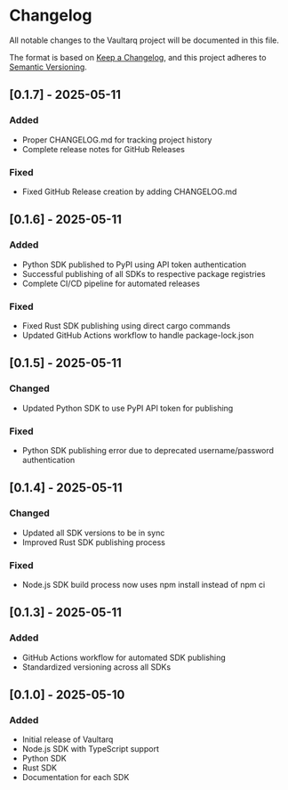 # Changelog

All notable changes to the Vaultarq project will be documented in this file.

The format is based on [Keep a Changelog](https://keepachangelog.com/en/1.0.0/),
and this project adheres to [Semantic Versioning](https://semver.org/spec/v2.0.0.html).

## [0.1.7] - 2025-05-11

### Added
- Proper CHANGELOG.md for tracking project history
- Complete release notes for GitHub Releases

### Fixed
- Fixed GitHub Release creation by adding CHANGELOG.md

## [0.1.6] - 2025-05-11

### Added
- Python SDK published to PyPI using API token authentication
- Successful publishing of all SDKs to respective package registries
- Complete CI/CD pipeline for automated releases

### Fixed
- Fixed Rust SDK publishing using direct cargo commands
- Updated GitHub Actions workflow to handle package-lock.json

## [0.1.5] - 2025-05-11

### Changed
- Updated Python SDK to use PyPI API token for publishing

### Fixed
- Python SDK publishing error due to deprecated username/password authentication

## [0.1.4] - 2025-05-11

### Changed
- Updated all SDK versions to be in sync
- Improved Rust SDK publishing process

### Fixed
- Node.js SDK build process now uses npm install instead of npm ci

## [0.1.3] - 2025-05-11

### Added
- GitHub Actions workflow for automated SDK publishing
- Standardized versioning across all SDKs

## [0.1.0] - 2025-05-10

### Added
- Initial release of Vaultarq
- Node.js SDK with TypeScript support
- Python SDK
- Rust SDK
- Documentation for each SDK 